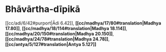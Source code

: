 # Bhāvārtha-dīpikā

[[cc/adi/6/42#purport|Ādi 6.42]], **[[cc/madhya/17/80#translation|Madhya 17.80]]**, **[[cc/madhya/18/114#translation|Madhya 18.114]]**, **[[cc/madhya/20/150#translation|Madhya 20.150]]**, **[[cc/madhya/24/78#translation|Madhya 24.78]]**, **[[cc/antya/5/127#translation|Antya 5.127]]**


